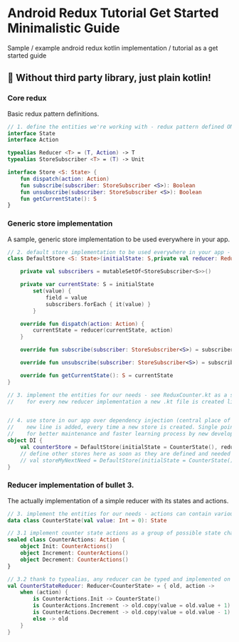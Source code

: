 # Android Redux Tutorial Get Started Minimalistic Guide
Sample / example android redux kotlin implementation / tutorial as a get started guide 
## :dart: Without third party library, just plain kotlin!

### Core redux
Basic redux pattern definitions.

```kotlin
// 1. define the entities we're working with - redux pattern defined ONCE!
interface State
interface Action

typealias Reducer <T> = (T, Action) -> T
typealias StoreSubscriber <T> = (T) -> Unit

interface Store <S: State> {
    fun dispatch(action: Action)
    fun subscribe(subscriber: StoreSubscriber <S>): Boolean
    fun unsubscribe(subscriber: StoreSubscriber <S>): Boolean
    fun getCurrentState(): S
}
```
### Generic store implementation
A sample, generic store implementation to be used everywhere in your app.

```kotlin
// 2. default store implementation to be used everywhere in your app - implemented ONCE!
class DefaultStore <S: State>(initialState: S,private val reducer: Reducer<S>): Store<S> {

    private val subscribers = mutableSetOf<StoreSubscriber<S>>()

    private var currentState: S = initialState
        set(value) {
            field = value
            subscribers.forEach { it(value) }
        }

    override fun dispatch(action: Action) {
        currentState = reducer(currentState, action)
    }

    override fun subscribe(subscriber: StoreSubscriber<S>) = subscribers.add(element = subscriber)

    override fun unsubscribe(subscriber: StoreSubscriber<S>) = subscribers.remove(element = subscriber)

    override fun getCurrentState(): S = currentState
}

// 3. implement the entities for our needs - see ReduxCounter.kt as a sample implementation
//    for every new reducer implementation a new .kt file is created like ReduxCounter.kt


// 4. use store in our app over dependency injection (central place of definition)
//    new line is added, every time a new store is created. Single point of definition (lookup)
//    for better maintenance and faster learning process by new developers.
object DI {
    val counterStore = DefaultStore(initialState = CounterState(), reducer = CounterStateReducer)
    // define other stores here as soon as they are defined and needed ...
    // val storeMyNextNeed = DefaultStore(initialState = CounterState(), reducer = CounterStateReducer)
}
```

### Reducer implementation of bullet 3.
The actually implementation of a simple reducer with its states and actions.

```kotlin
// 3. implement the entities for our needs - actions can contain various states as a group
data class CounterState(val value: Int = 0): State

// 3.1 implement counter state actions as a group of possible state changes
sealed class CounterActions: Action {
    object Init: CounterActions()
    object Increment: CounterActions()
    object Decrement: CounterActions()
}

// 3.2 thank to typealias, any reducer can be typed and implemented on the fly acc. to your needs
val CounterStateReducer: Reducer<CounterState> = { old, action ->
    when (action) {
        is CounterActions.Init -> CounterState()
        is CounterActions.Increment -> old.copy(value = old.value + 1)
        is CounterActions.Decrement -> old.copy(value = old.value - 1)
        else -> old
    }
}
```
